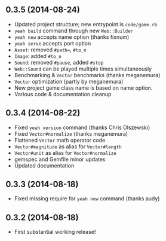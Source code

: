 0.3.5 (2014-08-24)
------------------
* Updated project structure; new entrypoint is `code/game.rb`
* `yeah build` command through new `Web::Builder`
* `yeah new` accepts name option (thanks fixnum)
* `yeah serve` accepts port option
* `Asset`: removed `#path=`, `#to_n`
* `Image`: added `#to_n`
* `Sound`: removed `#pause`, added `#stop`
* `Web::Sound` can be played multiple times simultaneously
* Benchmarking & `Vector` benchmarks (thanks meganemura)
* `Vector` optimization (partly by meganemura)
* New project game class name is based on name option.
* Various code & documentation cleanup

0.3.4 (2014-08-22)
------------------
* Fixed `yeah version` command (thanks Chris Olszewski)
* Fixed `Vector#normalize` (thanks meganemura)
* Flattened `Vector` math operator code
* `Vector#magnitude` as alias for `Vector#length`
* `Vector#unit` as alias for `Vector#normalize`
* gemspec and Gemfile minor updates
* Updated documentation

0.3.3 (2014-08-18)
------------------
* Fixed missing require for `yeah new` command (thanks audy)

0.3.2 (2014-08-18)
------------------
* First substantial working release!
